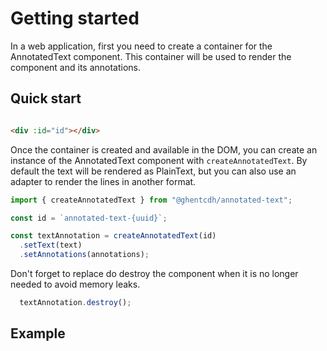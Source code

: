 # Getting started

In a web application, first you need to create a container for the AnnotatedText component. This container will be used
to render the component and its annotations.

## Quick start

```html

<div :id="id"></div>
```

Once the container is created and available in the DOM, you can create an instance of the AnnotatedText component with
`createAnnotatedText`.
By default the text will be rendered as PlainText, but you can also use an adapter to render the lines in another
format.

```ts
import { createAnnotatedText } from "@ghentcdh/annotated-text";

const id = `annotated-text-{uuid}`;

const textAnnotation = createAnnotatedText(id)
  .setText(text)
  .setAnnotations(annotations);
``` 

Don't forget to replace do destroy the component when it is no longer needed to avoid memory leaks.

```ts
  textAnnotation.destroy();
```

## Example

<div id="annotated-text-greek"></div>

<script setup>
//
import { onMounted, onUnmounted } from "vue";
import { createAnnotatedText, TextLineAdapter, clearAnnotatedTextCache} from "@ghentcdh/annotated-text";
import { greekText } from "@demo";
const id = `annotated-text-greek`;

onMounted(()=> {
    clearAnnotatedTextCache()
    createAnnotatedText(id,  {
        text: TextLineAdapter()
    })
    .setText(greekText.text)
    .setAnnotations(greekText.annotations);
});

</script>

